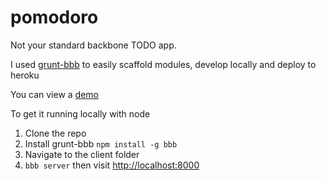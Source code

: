 pomodoro
========

Not your standard backbone TODO app.


I used [grunt-bbb](https://github.com/backbone-boilerplate/grunt-bbb) to easily scaffold modules, develop locally and deploy to heroku


You can view a [demo](http://pomodoro.demos.dan.shearmur.co.uk/)


To get it running locally with node


1. Clone the repo
2. Install grunt-bbb `npm install -g bbb` 
2. Navigate to the client folder
3. `bbb server` then visit [http://localhost:8000](http://localhost:8000)
